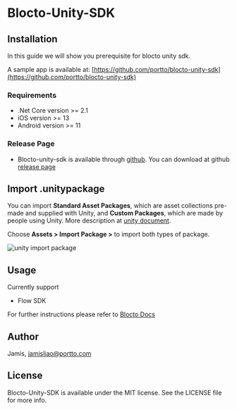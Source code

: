 # Blocto-Unity-SDK

## Installation

In this guide we will show you prerequisite for blocto unity sdk.

A sample app is available at: [https://github.com/portto/blocto-unity-sdk](https://github.com/portto/blocto-unity-sdk)

### Requirements <a href="#requirements" id="requirements"></a>

* .Net Core version >= 2.1
* iOS version >= 13
* Android version >= 11

### Release Page

* Blocto-unity-sdk is available through [github](https://github.com/portto/blocto-unity-sdk/tree/main/Assets/Plugins/Blocto.Sdk). You can download at github [release page](https://github.com/portto/blocto-unity-sdk/releases/tag/blocto-unity-sdk.0.1.0)

## Import .unitypackage

You can import **Standard Asset Packages**, which are asset collections pre-made and supplied with Unity, and **Custom Packages**, which are made by people using Unity. More description at [unity document](https://docs.unity3d.com/Manual/AssetPackagesImport.html).

Choose **Assets > Import Package >** to import both types of package.

![unity import package](https://files.gitbook.com/v0/b/gitbook-x-prod.appspot.com/o/spaces%2F-MFJEAgz-LrhDYkRm4sv%2Fuploads%2FNvJDR0MSuBI5TYdDpVIP%2FImport-unity-package.png?alt=media&token=f0160516-335f-4a56-bf63-a186bd36e478)


## Usage
Currently support 
 * Flow SDK

For further instructions please refer to [Blocto Docs](https://docs.blocto.app/blocto-ios-sdk/overview)

## Author

Jamis, jamisliao@portto.com

## License

Blocto-Unity-SDK is available under the MIT license. See the LICENSE file for more info.